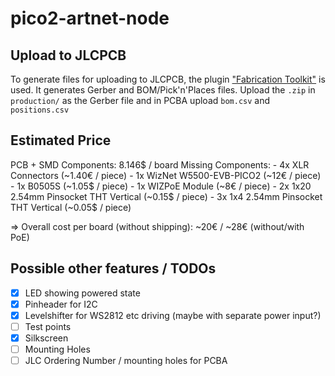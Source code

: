 # pico2-artnet-node

## Upload to JLCPCB
To generate files for uploading to JLCPCB, the plugin ["Fabrication Toolkit"](https://github.com/bennymeg/Fabrication-Toolkit) is used. It generates Gerber and BOM/Pick'n'Places files. Upload the `.zip` in `production/` as the Gerber file and in PCBA upload `bom.csv`  and `positions.csv`

## Estimated Price

PCB + SMD Components: 8.146$ / board
Missing Components:
    - 4x XLR Connectors (~1.40€ / piece)
    - 1x WizNet W5500-EVB-PICO2 (~12€ / piece)
    - 1x B0505S (~1.05$ / piece)
    - 1x WIZPoE Module (~8€ / piece)
    - 2x 1x20 2.54mm Pinsocket THT Vertical (~0.15$ / piece)
    - 3x 1x4 2.54mm Pinsocket THT Vertical (~0.05$ / piece)

=> Overall cost per board (without shipping): ~20€ / ~28€ (without/with PoE)

## Possible other features / TODOs
- [x] LED showing powered state
- [x] Pinheader for I2C
- [x] Levelshifter for WS2812 etc driving (maybe with separate power input?)
- [ ] Test points
- [x] Silkscreen
- [ ] Mounting Holes
- [ ] JLC Ordering Number / mounting holes for PCBA